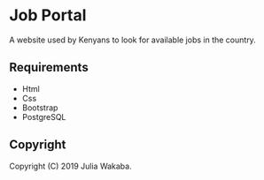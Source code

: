 # Job Portal
A website used by Kenyans to look for available jobs in the country.

## Requirements
- Html
- Css
- Bootstrap
- PostgreSQL

## Copyright
Copyright (C) 2019 Julia Wakaba.
